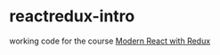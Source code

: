 # reactredux-intro
working code for the course [Modern React with Redux](https://www.udemy.com/react-redux/learn/)
